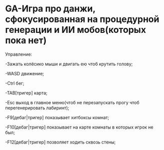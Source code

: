 # GA-Игра про данжи, сфокусированная на процедурной генерации и ИИ мобов(которых пока нет)

Управление:

-Зажать колёсико мыши и двигать ею чтоб крутить голову;

-WASD движение;

-Ctrl бег;

-TAB[тригер] карта;

-Esc выход в главное меню(чтоб не перезапускать прогу чтоб перегенерировать лабиринт);



-F9[дебаг|тригер] показывает хитбоксы комнат;

-F10[дебаг|тригер] показывает на карте комнаты в которых игрок не был;

-F12[дебаг|тригер] позволяет ходить сквозь стены;

